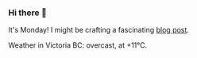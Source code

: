 ### Hi there :wave:

It's Monday! I might be crafting a fascinating [blog post](https://benjaminwuethrich.dev).

Weather in Victoria BC: overcast, at +11°C.
